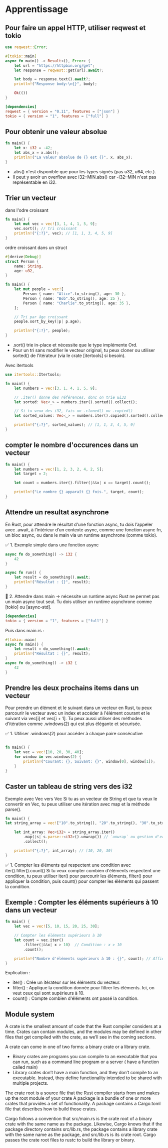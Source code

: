 # Apprentissage 

## Pour faire un appel HTTP, utiliser reqwest et tokio

```rust
use reqwest::Error;

#[tokio::main]
async fn main() -> Result<(), Error> {
    let url = "https://httpbin.org/get";
    let response = reqwest::get(url).await?;

    let body = response.text().await?;
    println!("Response body:\n{}", body);

    Ok(())
}
```

```toml
[dependencies]
reqwest = { version = "0.11", features = ["json"] }
tokio = { version = "1", features = ["full"] }
```

## Pour obtenir une valeur absolue

```rust
fn main() {
    let x: i32 = -42;
    let abs_x = x.abs();
    println!("La valeur absolue de {} est {}", x, abs_x);
}
```

- .abs() n'est disponible que pour les types signés (pas u32, u64, etc.).
- Il peut y avoir un overflow avec i32::MIN.abs() car -i32::MIN n'est pas représentable en i32.

## Trier un vecteur 
dans l'odre croissant
```rust
fn main() {
    let mut vec = vec![3, 1, 4, 1, 5, 9];
    vec.sort(); // tri croissant
    println!("{:?}", vec); // [1, 1, 3, 4, 5, 9]
}
```

ordre croissant dans un struct
```rust
#[derive(Debug)]
struct Person {
    name: String,
    age: u32,
}

fn main() {
    let mut people = vec![
        Person { name: "Alice".to_string(), age: 30 },
        Person { name: "Bob".to_string(), age: 25 },
        Person { name: "Charlie".to_string(), age: 35 },
    ];

    // Tri par âge croissant
    people.sort_by_key(|p| p.age);

    println!("{:?}", people);
}
```

- .sort() trie in-place et nécessite que le type implémente Ord.
- Pour un tri sans modifier le vecteur original, tu peux cloner ou utiliser sorted() de l'itérateur (via le crate [itertools] si besoin).

Avec itertools
```rust
use itertools::Itertools;

fn main() {
    let numbers = vec![3, 1, 4, 1, 5, 9];

    // .iter() donne des références, donc on trie &i32
    let sorted: Vec<_> = numbers.iter().sorted().collect();

    // Si tu veux des i32, fais un .cloned() ou .copied()
    let sorted_values: Vec<_> = numbers.iter().copied().sorted().collect();

    println!("{:?}", sorted_values); // [1, 1, 3, 4, 5, 9]
}

```

## compter le nombre d'occurences dans un vecteur

```rust
fn main() {
    let numbers = vec![1, 2, 3, 2, 4, 2, 5];
    let target = 2;

    let count = numbers.iter().filter(|&&x| x == target).count();

    println!("Le nombre {} apparaît {} fois.", target, count);
}
```

## Attendre un resultat asynchrone


En Rust, pour attendre le résultat d'une fonction async, tu dois l’appeler avec .await, à l’intérieur d’un contexte async, comme une fonction async fn, un bloc async, ou dans le main via un runtime asynchrone (comme tokio).

✅ 1. Exemple simple dans une fonction async
```rust
async fn do_something() -> i32 {
    42
}

async fn run() {
    let result = do_something().await;
    println!("Résultat : {}", result);
}
```

🚀 2. Attendre dans main → nécessite un runtime async
Rust ne permet pas un main async tout seul. Tu dois utiliser un runtime asynchrone comme [tokio] ou [async-std].


```toml
[dependencies]
tokio = { version = "1", features = ["full"] }
```
Puis dans main.rs :

```rust
#[tokio::main]
async fn main() {
    let result = do_something().await;
    println!("Résultat : {}", result);
}
async fn do_something() -> i32 {
    42
}
```

## Prendre les deux prochains items dans un vecteur

Pour prendre un élément et le suivant dans un vecteur en Rust, tu peux parcourir le vecteur avec un index et accéder à l'élément courant et le suivant via vec[i] et vec[i + 1]. Tu peux aussi utiliser des méthodes d'itération comme .windows(2) qui est plus élégante et sécurisée.

✅ 1. Utiliser .windows(2) pour accéder à chaque paire consécutive
```rust

fn main() {
    let vec = vec![10, 20, 30, 40];
    for window in vec.windows(2) {
        println!("Courant: {}, Suivant: {}", window[0], window[1]);
    }
}
```

## Caster un tableau de string vers des i32

Exemple avec Vec<String> vers Vec<i32>
Si tu as un vecteur de String et que tu veux le convertir en Vec<i32>, tu peux utiliser une itération avec map et la méthode parse().

```rust
fn main() {
let string_array = vec!["10".to_string(), "20".to_string(), "30".to_string()];

    let int_array: Vec<i32> = string_array.iter()
        .map(|s| s.parse::<i32>().unwrap()) // `unwrap` ou gestion d'erreur appropriée
        .collect();

    println!("{:?}", int_array); // [10, 20, 30]
}
```

✅ 1. Compter les éléments qui respectent une condition avec iter().filter().count()
Si tu veux compter combien d'éléments respectent une condition, tu peux utiliser iter() pour parcourir les éléments, filter() pour appliquer la condition, puis count() pour compter les éléments qui passent la condition.

## Exemple : Compter les éléments supérieurs à 10 dans un vecteur
```rust
fn main() {
    let vec = vec![5, 10, 15, 20, 25, 30];

    // Compter les éléments supérieurs à 10
    let count = vec.iter()
        .filter(|&&x| x > 10)  // Condition : x > 10
        .count();

    println!("Nombre d'éléments supérieurs à 10 : {}", count); // Affiche 5
}
```
Explication :
- iter() : Crée un itérateur sur les éléments du vecteur.
- filter() : Applique la condition donnée pour filtrer les éléments. Ici, on veut ceux qui sont supérieurs à 10.
- count() : Compte combien d'éléments ont passé la condition.

## Module system

A crate is the smallest amount of code that the Rust compiler considers at a time.
Crates can contain modules, and the modules may be defined in other files that get compiled with the crate, as we’ll see in the coming sections.

A crate can come in one of two forms: a binary crate or a library crate. 
- Binary crates are programs you can compile to an executable that you can run, such as a command line program or a server ( have a function called main)
- Library crates don’t have a main function, and they don’t compile to an executable. Instead, they define functionality intended to be shared with multiple projects.

The crate root is a source file that the Rust compiler starts from and makes up the root module of your crate
A package is a bundle of one or more crates that provides a set of functionality. A package contains a Cargo.toml file that describes how to build those crates.

Cargo follows a convention that src/main.rs is the crate root of a binary crate with the same name as the package. 
Likewise, Cargo knows that if the package directory contains src/lib.rs, the package contains a library crate with the same name as the package, and src/lib.rs is its crate root. 
Cargo passes the crate root files to rustc to build the library or binary.
